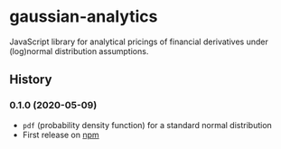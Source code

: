 # gaussian-analytics

JavaScript library for analytical pricings of financial derivatives under (log)normal distribution assumptions.

## History

### 0.1.0 (2020-05-09)
* `pdf` (probability density function) for a standard normal distribution
* First release on [npm](https://www.npmjs.com/package/gaussian-analytics)